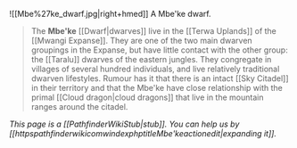 ![[Mbe%27ke_dwarf.jpg|right+hmed]] 
 A Mbe'ke dwarf.
> The **Mbe'ke** [[Dwarf|dwarves]] live in the [[Terwa Uplands]] of the [[Mwangi Expanse]]. They are one of the two main dwarven groupings in the Expanse, but have little contact with the other group: the [[Taralu]] dwarves of the eastern jungles. They congregate in villages of several hundred individuals, and live relatively traditional dwarven lifestyles.
> Rumour has it that there is an intact [[Sky Citadel]] in their territory and that the Mbe'ke have close relationship with the primal [[Cloud dragon|cloud dragons]] that live in the mountain ranges around the citadel.



*This page is a [[PathfinderWikiStub|stub]]. You can help us by [[httpspathfinderwikicomwindexphptitleMbe'keactionedit|expanding it]].*







